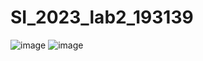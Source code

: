 # SI_2023_lab2_193139

![image](https://github.com/andrejivanov123/SI_2023_lab2_193139/assets/130304339/7b6db8b8-d250-4697-b521-117086b460ae)
![image](https://github.com/andrejivanov123/SI_2023_lab2_193139/assets/130304339/660d0ff6-845e-4279-9767-dd9b887e6e30)
